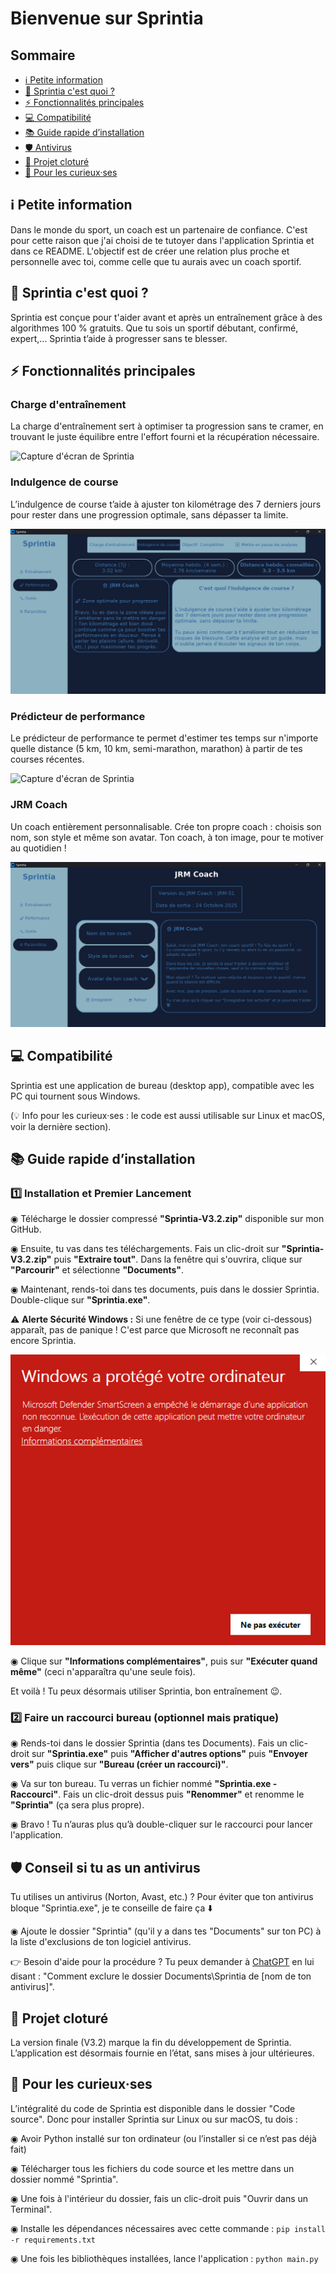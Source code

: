 # Bienvenue sur Sprintia

## Sommaire
- [ℹ️ Petite information](#ℹ️-petite-information)
- [📌 Sprintia c'est quoi ?](#-sprintia-cest-quoi-)
- [⚡ Fonctionnalités principales](#-fonctionnalités-principales)
- [💻 Compatibilité](#-compatibilité)
- [📚 Guide rapide d’installation](#-guide-rapide-dinstallation)
- [🛡️ Antivirus](#️-conseil-si-tu-as-un-antivirus)
- [🔔 Projet cloturé](#-projet-cloturé)
- [🤔 Pour les curieux·ses](#-pour-les-curieuxses)

## ℹ️ Petite information

Dans le monde du sport, un coach est un partenaire de confiance. C'est pour cette raison que j'ai choisi de te tutoyer dans l'application Sprintia et dans ce README. L'objectif est de créer une relation plus proche et personnelle avec toi, comme celle que tu aurais avec un coach sportif.

## 📌 Sprintia c'est quoi ?

Sprintia est conçue pour t'aider avant et après un entraînement grâce à des algorithmes 100 % gratuits. Que tu sois un sportif débutant, confirmé, expert,... Sprintia t’aide à progresser sans te blesser.

## ⚡ Fonctionnalités principales

### Charge d'entraînement
La charge d'entraînement sert à optimiser ta progression sans te cramer, en trouvant le juste équilibre entre l'effort fourni et la récupération nécessaire.

![Capture d'écran de Sprintia](<Images/Charge d'entraînement.png>)

### Indulgence de course
L’indulgence de course t’aide à ajuster ton kilométrage des 7 derniers jours pour rester dans une progression optimale, sans dépasser ta limite.

![Capture d'écran de Sprintia](<Images/Indulgence de course.png>)

### Prédicteur de performance
Le prédicteur de performance te permet d'estimer tes temps sur n'importe quelle distance (5 km, 10 km, semi-marathon, marathon) à partir de tes courses récentes.

![Capture d'écran de Sprintia](<Images/Prédicteur de performance.png>)

### JRM Coach
Un coach entièrement personnalisable. Crée ton propre coach : choisis son nom, son style et même son avatar. Ton coach, à ton image, pour te motiver au quotidien !

![Capture d'écran de Sprintia](<Images/JRM Coach.png>)

## 💻 Compatibilité

Sprintia est une application de bureau (desktop app), compatible avec les PC qui tournent sous Windows.

(💡 Info pour les curieux·ses : le code est aussi utilisable sur Linux et macOS, voir la dernière section).

## 📚 Guide rapide d’installation

### 1️⃣ Installation et Premier Lancement

◉ Télécharge le dossier compressé **"Sprintia-V3.2.zip"** disponible sur mon GitHub.

◉ Ensuite, tu vas dans tes téléchargements. Fais un clic-droit sur **"Sprintia-V3.2.zip"** puis **"Extraire tout"**. Dans la fenêtre qui s'ouvrira, clique sur **"Parcourir"** et sélectionne **"Documents"**.

◉ Maintenant, rends-toi dans tes documents, puis dans le dossier Sprintia. Double-clique sur **"Sprintia.exe"**.

⚠️ **Alerte Sécurité Windows :** Si une fenêtre de ce type (voir ci-dessous) apparaît, pas de panique ! C'est parce que Microsoft ne reconnaît pas encore Sprintia.

![Capture d'écran de la fenêtre de sécurité Windows](<Images/Windows Security.png>)

◉ Clique sur **"Informations complémentaires"**, puis sur **"Exécuter quand même"** (ceci n'apparaîtra qu'une seule fois).

Et voilà ! Tu peux désormais utiliser Sprintia, bon entraînement 😉.

### 2️⃣ Faire un raccourci bureau (optionnel mais pratique)

◉ Rends-toi dans le dossier Sprintia (dans tes Documents). Fais un clic-droit sur **"Sprintia.exe"** puis **"Afficher d'autres options"** puis **"Envoyer vers"** puis clique sur **"Bureau (créer un raccourci)"**.

◉ Va sur ton bureau. Tu verras un fichier nommé **"Sprintia.exe - Raccourci"**. Fais un clic-droit dessus puis **"Renommer"** et renomme le **"Sprintia"** (ça sera plus propre).

◉ Bravo ! Tu n’auras plus qu’à double-cliquer sur le raccourci pour lancer l'application.

## 🛡️ Conseil si tu as un antivirus 

Tu utilises un antivirus (Norton, Avast, etc.) ? Pour éviter que ton antivirus bloque "Sprintia.exe", je te conseille de faire ça ⬇️

◉ Ajoute le dossier "Sprintia" (qu'il y a dans tes "Documents" sur ton PC) à la liste d'exclusions de ton logiciel antivirus.

👉 Besoin d'aide pour la procédure ? Tu peux demander à [ChatGPT](https://chatgpt.com/) en lui disant : "Comment exclure le dossier Documents\Sprintia de [nom de ton antivirus]".

## 🔔 Projet cloturé

La version finale (V3.2) marque la fin du développement de Sprintia.
L’application est désormais fournie en l’état, sans mises à jour ultérieures.

## 🤔 Pour les curieux·ses

L’intégralité du code de Sprintia est disponible dans le dossier "Code source". 
Donc pour installer Sprintia sur Linux ou sur macOS, tu dois :

◉ Avoir Python installé sur ton ordinateur (ou l’installer si ce n’est pas déjà fait)

◉ Télécharger tous les fichiers du code source et les mettre dans un dossier nommé "Sprintia".

◉ Une fois à l'intérieur du dossier, fais un clic-droit puis "Ouvrir dans un Terminal".

◉ Installe les dépendances nécessaires avec cette commande :
    ```
    pip install -r requirements.txt
    ```

◉ Une fois les bibliothèques installées, lance l'application :
    ```
    python main.py
    ```
